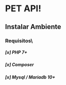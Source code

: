 # PET API!
## Instalar Ambiente
### Requisitos\
#####	[x] PHP 7+
#####	[x] Composer
#####	[x] Mysql / Mariadb 10+
